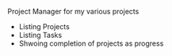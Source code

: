 Project Manager for my various projects

- Listing Projects
- Listing Tasks
- Shwoing completion of projects as progress
